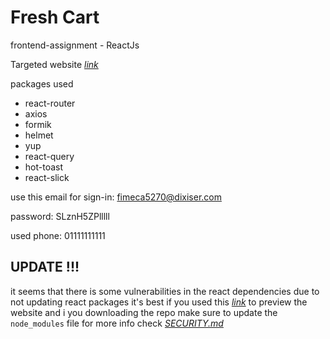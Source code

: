 # Fresh Cart

frontend-assignment - ReactJs

Targeted website [*link*](https://routeegy.github.io/Ecommerce/)

packages used

- react-router
- axios
- formik
- helmet
- yup
- react-query
- hot-toast
- react-slick


use this email for sign-in: fimeca5270@dixiser.com

password: SLznH5ZPlllll

used phone: 01111111111


## UPDATE !!!

it seems that there is some vulnerabilities in the react dependencies due to not updating react packages it's best if you used this [*link*](https://iamamr99.github.io/Fresh_Cart/#/login) to preview the website and i you downloading the repo make sure to update the `node_modules` file for more info check [*SECURITY.md*](SECURITY.md)
